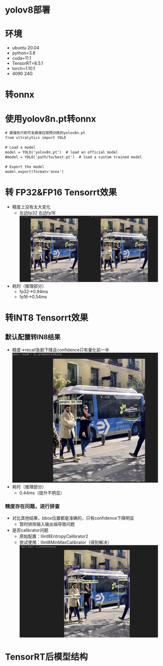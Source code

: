 yolov8部署
===
# 环境
- ubuntu 20.04
- python=3.8
- cuda=11.1
- TensorRT=8.5.1
- torch=1.10.1
- 4090 24G
# 转onnx
# 使用yolov8n.pt转onnx
```
# 直接执行即可会直接拉取预训练的yolov8n.pt
from ultralytics import YOLO

# Load a model
model = YOLO('yolov8n.pt')  # load an official model
#model = YOLO('path/to/best.pt')  # load a custom trained model

# Export the model
model.export(format='onnx')
```
# 转 FP32&FP16 Tensorrt效果
- 精度上没有太大变化
    - 左边fp32 右边fp16
![image](./fp32fp16result.png)
- 耗时（推理部分）
    - fp32->0.94ms
    - fp16->0.54ms
# 转INT8 Tensorrt效果
## 默认配置转IN8结果
- 精度->recall急剧下降且confidence只有量化前一半
![image](./INT8FRISTRESULT.png)
- 耗时（推理部分）
    - 0.44ms（提升不明显）
### 精度存在问题，进行排查
- 对比其他结果，bbox位置都是准确的，只有confidence下降明显
    - 暂时排除输入输出端导致问题
- 是否calibrator问题
    - 原始配置：IIint8EntropyCalibrator2
    - 尝试使用：IIint8MinMaxCalibrator（得到解决）
![image](./int8minmaxresult.png)

# TensorRT后模型结构 
